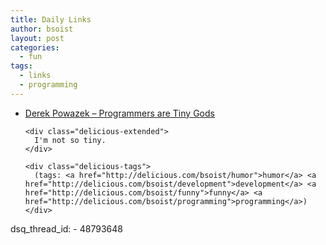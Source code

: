 ```yaml
---
title: Daily Links
author: bsoist
layout: post
categories:
  - fun
tags:
  - links
  - programming
---
```

<ul class="delicious">
  <li>
    <div class="delicious-link">
      <a href="http://powazek.com/posts/1655">Derek Powazek &#8211; Programmers are Tiny Gods</a>
    </div>
    
    <div class="delicious-extended">
      I'm not so tiny.
    </div>
    
    <div class="delicious-tags">
      (tags: <a href="http://delicious.com/bsoist/humor">humor</a> <a href="http://delicious.com/bsoist/development">development</a> <a href="http://delicious.com/bsoist/funny">funny</a> <a href="http://delicious.com/bsoist/programming">programming</a>)
    </div>
  </li>
</ul>
dsq_thread_id:
  - 48793648
